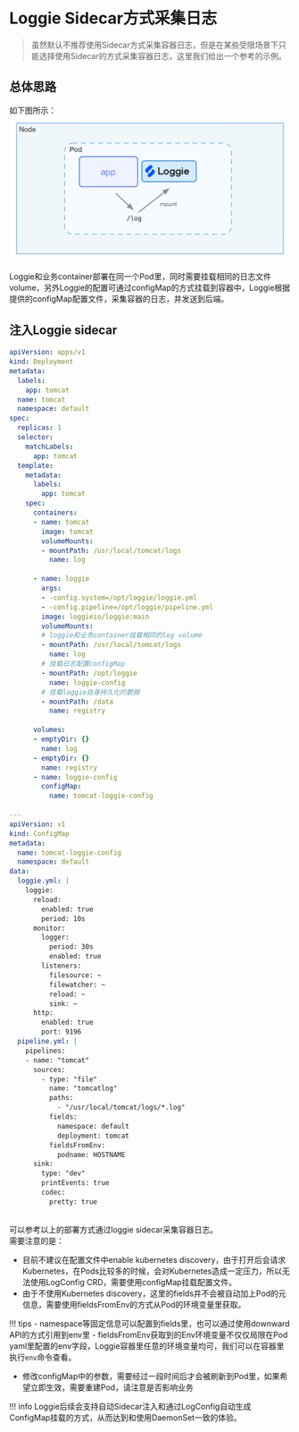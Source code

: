 # Loggie Sidecar方式采集日志

> 虽然默认不推荐使用Sidecar方式采集容器日志，但是在某些受限场景下只能选择使用Sidecar的方式采集容器日志，这里我们给出一个参考的示例。  

## 总体思路

如下图所示：
![](imgs/sidecar-collect.png)

Loggie和业务container部署在同一个Pod里，同时需要挂载相同的日志文件volume，另外Loggie的配置可通过configMap的方式挂载到容器中，Loggie根据提供的configMap配置文件，采集容器的日志，并发送到后端。  


## 注入Loggie sidecar

```yaml
apiVersion: apps/v1
kind: Deployment
metadata:
  labels:
    app: tomcat
  name: tomcat
  namespace: default
spec:
  replicas: 1
  selector:
    matchLabels:
      app: tomcat
  template:
    metadata:
      labels:
        app: tomcat
    spec:
      containers:
      - name: tomcat
        image: tomcat
        volumeMounts:
        - mountPath: /usr/local/tomcat/logs
          name: log

      - name: loggie
        args:
        - -config.system=/opt/loggie/loggie.yml
        - -config.pipeline=/opt/loggie/pipeline.yml
        image: loggieio/loggie:main
        volumeMounts:
        # loggie和业务container挂载相同的log volume
        - mountPath: /usr/local/tomcat/logs
          name: log
        # 挂载日志配置configMap
        - mountPath: /opt/loggie
          name: loggie-config
        # 挂载loggie自身持久化的数据
        - mountPath: /data
          name: registry

      volumes:
      - emptyDir: {}
        name: log
      - emptyDir: {}
        name: registry
      - name: loggie-config
        configMap:
          name: tomcat-loggie-config

---
apiVersion: v1
kind: ConfigMap
metadata:
  name: tomcat-loggie-config
  namespace: default
data:
  loggie.yml: |
    loggie:
      reload:
        enabled: true
        period: 10s
      monitor:
        logger:
          period: 30s
          enabled: true
        listeners:
          filesource: ~
          filewatcher: ~
          reload: ~
          sink: ~
      http:
        enabled: true
        port: 9196
  pipeline.yml: |
    pipelines:
    - name: "tomcat"
      sources:
        - type: "file"
          name: "tomcatlog"
          paths:
            - "/usr/local/tomcat/logs/*.log"
          fields:
            namespace: default
            deployment: tomcat
          fieldsFromEnv:
            podname: HOSTNAME
      sink:
        type: "dev"
        printEvents: true
        codec:
          pretty: true
        
```

可以参考以上的部署方式通过loggie sidecar采集容器日志。  
需要注意的是：

- 目前不建议在配置文件中enable kubernetes discovery，由于打开后会请求Kubernetes，在Pods比较多的时候，会对Kubernetes造成一定压力，所以无法使用LogConfig CRD，需要使用configMap挂载配置文件。  
- 由于不使用Kubernetes discovery，这里的fields并不会被自动加上Pod的元信息，需要使用fieldsFromEnv的方式从Pod的环境变量里获取。
  
!!! tips
    - namespace等固定信息可以配置到fields里，也可以通过使用downward API的方式引用到env里
    - fieldsFromEnv获取到的Env环境变量不仅仅局限在Pod yaml里配置的env字段，Loggie容器里任意的环境变量均可，我们可以在容器里执行`env`命令查看。  
  
- 修改configMap中的参数，需要经过一段时间后才会被刷新到Pod里，如果希望立即生效，需要重建Pod，请注意是否影响业务

!!! info 
    Loggie后续会支持自动Sidecar注入和通过LogConfig自动生成ConfigMap挂载的方式，从而达到和使用DaemonSet一致的体验。  
